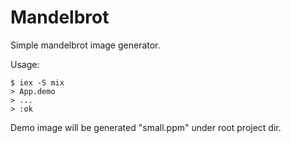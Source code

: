 # Mandelbrot

Simple mandelbrot image generator.

Usage: 
```
$ iex -S mix
> App.demo
> ...
> :ok
```
Demo image will be generated "small.ppm" under root project dir.

